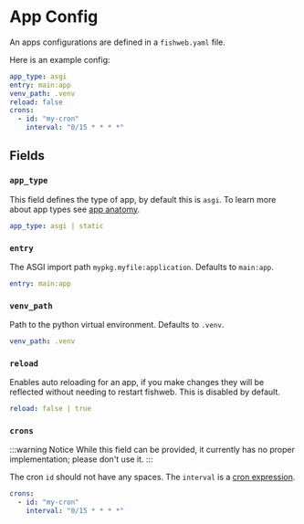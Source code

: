 # App Config

An apps configurations are defined in a `fishweb.yaml` file.

Here is an example config:

```yaml
app_type: asgi
entry: main:app
venv_path: .venv
reload: false
crons:
  - id: "my-cron"
    interval: "0/15 * * * *"
```

## Fields

### `app_type`

This field defines the type of app, by default this is `asgi`. To learn more about app types see [app anatomy](/content/concepts/anatomy).

```yaml
app_type: asgi | static
```

### `entry`

The ASGI import path `mypkg.myfile:application`. Defaults to `main:app`.

```yaml
entry: main:app
```

### `venv_path`

Path to the python virtual environment. Defaults to `.venv`.

```yaml
venv_path: .venv
```

### `reload`

Enables auto reloading for an app, if you make changes they will be reflected without needing to restart fishweb. This is disabled by default.

```yaml
reload: false | true
```

### `crons`

:::warning Notice
While this field can be provided, it currently has no proper implementation; please don't use it.
:::

The cron `id` should not have any spaces. The `interval` is a [cron expression](https://cron-checker.com/).

```yaml
crons:
  - id: "my-cron"
    interval: "0/15 * * * *"
```
